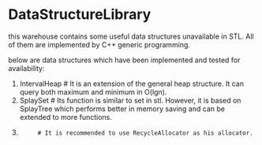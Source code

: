 # DataStructureLibrary
this warehouse contains some useful data structures unavailable in STL. All of them are implemented by C++ generic programming. 

below are data structures which have been implemented and tested for availability: 
1. IntervalHeap  # It is an extension of the general heap structure. It can query both maximum and minimum in O(lgn).
2. SplaySet # Its function is similar to set in stl. However, it is based on SplayTree which performs better in memory saving and can be extended to more functions.
3.          # It is recommended to use RecycleAllocator as his allocator.
